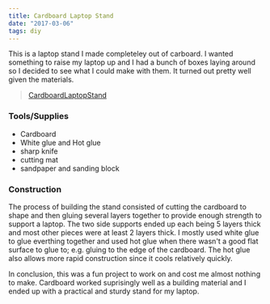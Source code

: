 ```yaml
---
title: Cardboard Laptop Stand
date: "2017-03-06"
tags: diy
---
```


This is a laptop stand I made completeley out of carboard.
I wanted something to raise my laptop up and I had a bunch of boxes laying around so I decided to see what I could make with them.
It turned out pretty well given the materials.

<div class="centered">
	<blockquote class="imgur-embed-pub" lang="en" data-id="a/J0oMT">
		<a href="//imgur.com/J0oMT">CardboardLaptopStand</a>
	</blockquote>
</div>
<script async src="//s.imgur.com/min/embed.js" charset="utf-8"></script>

### Tools/Supplies
- Cardboard
- White glue and Hot glue
- sharp knife
- cutting mat
- sandpaper and sanding block

### Construction
The process of building the stand consisted of cutting the cardboard to shape and then gluing several layers together to provide enough strength to support a laptop.
The two side supports ended up each being 5 layers thick and most other pieces were at least 2 layers thick.
I mostly used white glue to glue everthing together and used hot glue when there wasn't a good flat surface to glue to; e.g. gluing to the edge of the cardboard.
The hot glue also allows more rapid construction since it cools relatively quickly.

In conclusion, this was a fun project to work on and cost me almost nothing to make.
Cardboard worked suprisingly well as a building material and I ended up with a practical and sturdy stand for my laptop.
